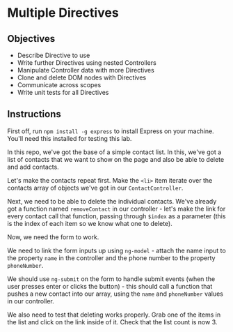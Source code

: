 # Multiple Directives

## Objectives

- Describe Directive to use
- Write further Directives using nested Controllers
- Manipulate Controller data with more Directives
- Clone and delete DOM nodes with Directives
- Communicate across scopes
- Write unit tests for all Directives

## Instructions

First off, run `npm install -g express` to install Express on your machine. You'll need this installed for testing this lab.

In this repo, we've got the base of a simple contact list. In this, we've got a list of contacts that we want to show on the page and also be able to delete and add contacts.

Let's make the contacts repeat first. Make the `<li>` item iterate over the contacts array of objects we've got in our `ContactController`.

Next, we need to be able to delete the individual contacts. We've already got a function named `removeContact` in our controller - let's make the link for every contact call that function, passing through `$index` as a parameter (this is the index of each item so we know what one to delete).

Now, we need the form to work.

We need to link the form inputs up using `ng-model` - attach the name input to the property `name` in the controller and the phone number to the property `phoneNumber`.

We should use `ng-submit` on the form to handle submit events (when the user presses enter or clicks the button) - this should call a function that pushes a new contact into our array, using the `name` and `phoneNumber` values in our controller.

We also need to test that deleting works properly. Grab one of the items in the list and click on the link inside of it. Check that the list count is now 3.
